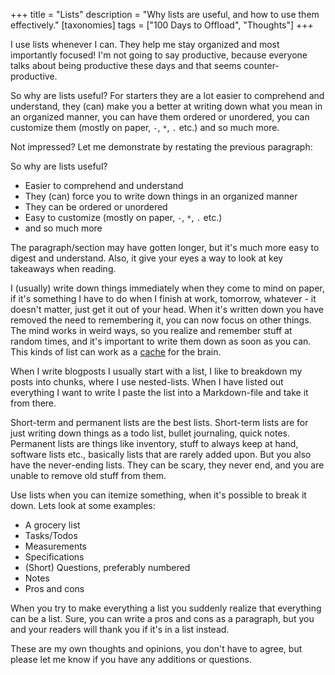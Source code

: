 +++
title = "Lists"
description = "Why lists are useful, and how to use them effectively."
[taxonomies]
tags = ["100 Days to Offload", "Thoughts"]
+++

I use lists whenever I can. They help me stay organized and most importantly
focused! I'm not going to say productive, because everyone talks about being
productive these days and that seems counter-productive.

So why are lists useful? For starters they are a lot easier to comprehend and
understand, they (can) make you a better at writing down what you mean in an
organized manner, you can have them ordered or unordered, you can customize them
(mostly on paper, `-`, `*`, `.` etc.) and so much more.

Not impressed? Let me demonstrate by restating the previous paragraph:

So why are lists useful?

- Easier to comprehend and understand
- They (can) force you to write down things in an organized manner
- They can be ordered or unordered
- Easy to customize (mostly on paper, `-`, `*`, `.` etc.)
- and so much more

The paragraph/section may have gotten longer, but it's much more easy to digest
and understand. Also, it give your eyes a way to look at key takeaways when
reading.

I (usually) write down things immediately when they come to mind on paper, if
it's something I have to do when I finish at work, tomorrow, whatever - it
doesn't matter, just get it out of your head. When it's written down you have
removed the need to remembering it, you can now focus on other things. The mind
works in weird ways, so you realize and remember stuff at random times, and it's
important to write them down as soon as you can. This kinds of list can work as
a [cache][cache] for the brain.

When I write blogposts I usually start with a list, I like to breakdown my posts
into chunks, where I use nested-lists. When I have listed out everything I want
to write I paste the list into a Markdown-file and take it from there.

Short-term and permanent lists are the best lists. Short-term lists are for just
writing down things as a todo list, bullet journaling, quick notes. Permanent
lists are things like inventory, stuff to always keep at hand, software lists
etc., basically lists that are rarely added upon. But you also have the
never-ending lists. They can be scary, they never end, and you are unable to
remove old stuff from them.

Use lists when you can itemize something, when it's possible to break it down.
Lets look at some examples:

- A grocery list
- Tasks/Todos
- Measurements
- Specifications
- (Short) Questions, preferably numbered
- Notes
- Pros and cons

When you try to make everything a list you suddenly realize that everything can
be a list. Sure, you can write a pros and cons as a paragraph, but you and your
readers will thank you if it's in a list instead.

These are my own thoughts and opinions, you don't have to agree, but please
let me know if you have any additions or questions.

[cache]: https://en.wikipedia.org/wiki/Cache_(computing)
